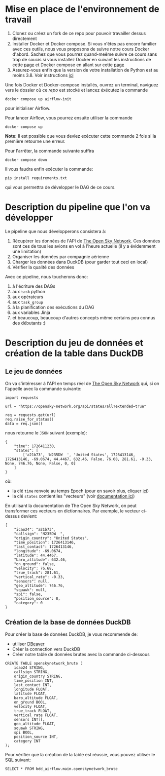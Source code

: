 # Mise en place de l'environnement de travail
1. Clonez ou créez un fork de ce repo pour pouvoir travailler dessus directement
2. Installer Docker et Docker compose. Si vous n'êtes pas encore familier avec ces outils,
nous vous proposons de suivre notre cours Docker d'abord. Sachez que vous pourrez 
quand-meême suivre ce cours sans trop de soucis si vous installez Docker en suivant 
les instructions de cette [page](https://docs.docker.com/engine/install/) et Docker compose
en allant sur cette [page](https://docs.docker.com/compose/install/)
3. Assurez-vous enfin que la version de votre installation de Python est au moins 3.8. Voir 
instructions [ici](https://www.wikihow.com/Check-Python-Version-on-PC-or-Mac.) 

Une fois Docker et Docker-compose installés, ouvrez un terminal, naviguez vers le dossier
où ce _repo_ est stocké et lancez éxécutez la commande
```shell
docker compose up airflow-init
```
pour initialiser Airflow. 

Pour lancer Airflow, vous pourrez ensuite utiliser la commande
```shell
docker compose up
```
__Note:__ Il est possible que vous deviez exécuter cette commande 2 fois si la première 
retourne une erreur. 

Pour l'arrêter, la commande suivante suffira
```shell
docker compose down
```

Il vous faudra enfin exécuter la commande:
```shell
pip install requirements.txt
```
qui vous permettra de développer le DAG de ce cours.

# Description du pipeline que l'on va développer
Le pipeline que nous développerons consistera à:
1. Récupérer les données de l'API de [The Open Sky Network](https://opensky-network.org/). 
Ces données sont ces de tous les avions en vol à l'heure actuelle (il y a évidemment une limitation)
2. Organiser les données par compagnie aérienne
3. Charger les données dans DuckDB (pour garder tout ceci en local)
4. Vérifier la qualité des données

Avec ce pipeline, nous toucherons donc:
1. à l'écriture des DAGs
2. aux `task` python
3. aux opérateurs
4. aux `task_group`
5. à la planification des exécutions du DAG
6. aux variables Jinja
7. et beaucoup, beaucoup d'autres concepts même certains peu connus des débutants :)

# Description du jeu de données et création de la table dans DuckDB
## Le jeu de données
On va s'intéresser à l'API en temps réel de [The Open Sky Network](https://opensky-network.org/) qui, si on l'appelle
avec la commande suivante:
```{python}
import requests

url = "https://opensky-network.org/api/states/all?extended=true"

req = requests.get(url)
req.raise_for_status()
data = req.json()
```
nous retourne le `JSON` suivant (exemple):
```{json}
{
    "time": 1726411230,
    "states": [
        ['a21b73', 'N235DW  ', 'United States', 1726413146, 1726413146, -69.0674, 44.4467, 632.46, False, 76.68, 281.61, -0.33, None, 746.76, None, False, 0, 0]
    ]
}
```
où:
  - la clé `time` renvoie au temps Epoch (pour en savoir plus, cliquer [ici](https://fr.wikipedia.org/wiki/Heure_Unix))
  - la clé `states` contient les "vecteurs" (voir [documentation ici](https://openskynetwork.github.io/opensky-api/index.html#state-vectors))

En utilisant la documentation de The Open Sky Network, on peut transformer ces vecteurs
en dictionnaires. Par exemple, le vecteur ci-dessus devient:
```{json}
{
    "icao24": "a21b73",
    "callsign": "N235DW  ",
    "origin_country": "United States",
    "time_position": 1726413146,
    "last_contact": 1726413146,
    "longitude": -69.0674,
    "latitude": 44.4467,
    "baro_altitude": 632.46,
    "on_ground": false,
    "velocity": 76.68,
    "true_track": 281.61,
    "vertical_rate": -0.33,
    "sensors": null,
    "geo_altitude": 746.76,
    "squawk": null,
    "spi": false,
    "position_source": 0,
    "category": 0
}
```

## Création de la base de données DuckDB
Pour créer la base de données DuckDB, je vous recommende de:
  - utiliser [DBeaver](https://dbeaver.io/)
  - Créer la connection vers DuckDB
  - Créer notre table de données brutes avec la commande ci-dessous

```{sql}
CREATE TABLE openskynetwork_brute (
    icao24 STRING,
    callsign STRING,
    origin_country STRING,
    time_position INT,
    last_contact INT,
    longitude FLOAT,
    latitude FLOAT,
    baro_altitude FLOAT,
    on_ground BOOL,
    velocity FLOAT,
    true_track FLOAT,
    vertical_rate FLOAT,
    sensors INT[],
    geo_altitude FLOAT,
    squawk STRING,
    spi BOOL,
    position_source INT,
    category INT
);
```

Pour vérifier que la création de la table est réussie, vous pouvez utiliser le SQL suivant:
```{sql}
SELECT * FROM bdd_airflow.main.openskynetwork_brute 
```
